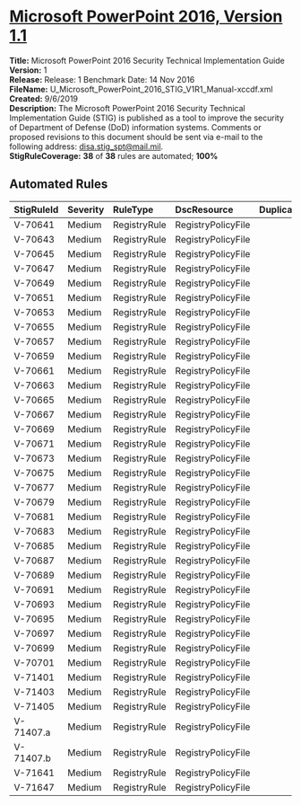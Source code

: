 # [Microsoft PowerPoint 2016, Version 1.1](https://github.com/Microsoft/PowerStig/wiki/Office-PowerPoint2016-1.1)

**Title:** Microsoft PowerPoint 2016 Security Technical Implementation Guide  
**Version:** 1  
**Release:** Release: 1 Benchmark Date: 14 Nov 2016  
**FileName:** U_Microsoft_PowerPoint_2016_STIG_V1R1_Manual-xccdf.xml  
**Created:** 9/6/2019  
**Description:** The Microsoft PowerPoint 2016 Security Technical Implementation Guide (STIG) is published as a tool to improve the security of Department of Defense (DoD) information systems.  Comments or proposed revisions to this document should be sent via e-mail to the following address: disa.stig_spt@mail.mil.  
**StigRuleCoverage:** **38** of **38** rules are automated; **100%**  

## Automated Rules

| StigRuleId | Severity | RuleType | DscResource | DuplicateOf |
| :---- | :---- | :---- | :---- | :---- |
| V-70641 | Medium | RegistryRule | RegistryPolicyFile |  |
| V-70643 | Medium | RegistryRule | RegistryPolicyFile |  |
| V-70645 | Medium | RegistryRule | RegistryPolicyFile |  |
| V-70647 | Medium | RegistryRule | RegistryPolicyFile |  |
| V-70649 | Medium | RegistryRule | RegistryPolicyFile |  |
| V-70651 | Medium | RegistryRule | RegistryPolicyFile |  |
| V-70653 | Medium | RegistryRule | RegistryPolicyFile |  |
| V-70655 | Medium | RegistryRule | RegistryPolicyFile |  |
| V-70657 | Medium | RegistryRule | RegistryPolicyFile |  |
| V-70659 | Medium | RegistryRule | RegistryPolicyFile |  |
| V-70661 | Medium | RegistryRule | RegistryPolicyFile |  |
| V-70663 | Medium | RegistryRule | RegistryPolicyFile |  |
| V-70665 | Medium | RegistryRule | RegistryPolicyFile |  |
| V-70667 | Medium | RegistryRule | RegistryPolicyFile |  |
| V-70669 | Medium | RegistryRule | RegistryPolicyFile |  |
| V-70671 | Medium | RegistryRule | RegistryPolicyFile |  |
| V-70673 | Medium | RegistryRule | RegistryPolicyFile |  |
| V-70675 | Medium | RegistryRule | RegistryPolicyFile |  |
| V-70677 | Medium | RegistryRule | RegistryPolicyFile |  |
| V-70679 | Medium | RegistryRule | RegistryPolicyFile |  |
| V-70681 | Medium | RegistryRule | RegistryPolicyFile |  |
| V-70683 | Medium | RegistryRule | RegistryPolicyFile |  |
| V-70685 | Medium | RegistryRule | RegistryPolicyFile |  |
| V-70687 | Medium | RegistryRule | RegistryPolicyFile |  |
| V-70689 | Medium | RegistryRule | RegistryPolicyFile |  |
| V-70691 | Medium | RegistryRule | RegistryPolicyFile |  |
| V-70693 | Medium | RegistryRule | RegistryPolicyFile |  |
| V-70695 | Medium | RegistryRule | RegistryPolicyFile |  |
| V-70697 | Medium | RegistryRule | RegistryPolicyFile |  |
| V-70699 | Medium | RegistryRule | RegistryPolicyFile |  |
| V-70701 | Medium | RegistryRule | RegistryPolicyFile |  |
| V-71401 | Medium | RegistryRule | RegistryPolicyFile |  |
| V-71403 | Medium | RegistryRule | RegistryPolicyFile |  |
| V-71405 | Medium | RegistryRule | RegistryPolicyFile |  |
| V-71407.a | Medium | RegistryRule | RegistryPolicyFile |  |
| V-71407.b | Medium | RegistryRule | RegistryPolicyFile |  |
| V-71641 | Medium | RegistryRule | RegistryPolicyFile |  |
| V-71647 | Medium | RegistryRule | RegistryPolicyFile |  |

